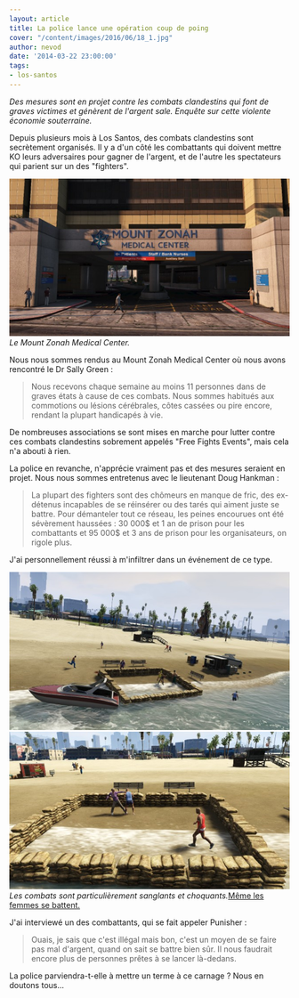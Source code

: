 ```yaml
---
layout: article
title: La police lance une opération coup de poing
cover: "/content/images/2016/06/18_1.jpg"
author: nevod
date: '2014-03-22 23:00:00'
tags:
- los-santos
---
```


_Des mesures sont en projet contre les combats clandestins qui font de graves victimes et génèrent de l'argent sale. Enquête sur cette violente économie souterraine._

Depuis plusieurs mois à Los Santos, des combats clandestins sont secrètement organisés. Il y a d'un côté les combattants qui doivent mettre KO leurs adversaires pour gagner de l'argent, et de l'autre les spectateurs qui parient sur un des "fighters".

![Le Mount Zonah Medical Center.](/content/images/2016/06/17_4.jpg)
_Le Mount Zonah Medical Center._

Nous nous sommes rendus au Mount Zonah Medical Center où nous avons rencontré le Dr Sally Green :

> Nous recevons chaque semaine au moins 11 personnes dans de graves états à cause de ces combats. Nous sommes habitués aux commotions ou lésions cérébrales, côtes cassées ou pire encore, rendant la plupart handicapés à vie.

De nombreuses associations se sont mises en marche pour lutter contre ces combats clandestins sobrement appelés "Free Fights Events", mais cela n'a abouti à rien.

La police en revanche, n'apprécie vraiment pas et des mesures seraient en projet. Nous nous sommes entretenus avec le lieutenant Doug Hankman :

> La plupart des fighters sont des chômeurs en manque de fric, des ex-détenus incapables de se réinsérer ou des tarés qui aiment juste se battre. Pour démanteler tout ce réseau, les peines encourues ont été sévèrement haussées : 30 000$ et 1 an de prison pour les combattants et 95 000$ et 3 ans de prison pour les organisateurs, on rigole plus.

J'ai personnellement réussi à m'infiltrer dans un événement de ce type.

![](/content/images/2016/06/18_2_0.jpg)
![Les combats sont particulièrement sanglants et choquants.](/content/images/2016/06/18_4.jpg)
_Les combats sont particulièrement sanglants et choquants._[Même les femmes se battent.](/content/images/2016/06/18.jpg)

J'ai interviewé un des combattants, qui se fait appeler Punisher :

> Ouais, je sais que c'est illégal mais bon, c'est un moyen de se faire pas mal d'argent, quand on sait se battre bien sûr. Il nous faudrait encore plus de personnes prêtes à se lancer là-dedans.

La police parviendra-t-elle à mettre un terme à ce carnage ? Nous en doutons tous...

<!--kg-card-end: markdown-->
